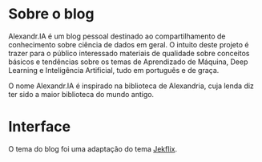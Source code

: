 # Sobre o blog

Alexandr.IA é um blog pessoal destinado ao compartilhamento de conhecimento sobre ciência de dados em geral. O intuito deste projeto é trazer para o público interessado materiais de qualidade sobre conceitos básicos e tendências sobre os temas de Aprendizado de Máquina, Deep Learning e Inteligência Artificial, tudo em português e de graça.

O nome Alexandr.IA é inspirado na biblioteca de Alexandria, cuja lenda diz ter sido a maior biblioteca do mundo antigo.

# Interface

O tema do blog foi uma adaptação do tema [Jekflix](https://github.com/thiagorossener/jekflix-template).
